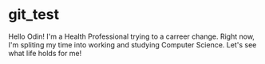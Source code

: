 # git_test
Hello Odin!
I'm a Health Professional trying to a carreer change. Right now, I'm spliting my time 
into working and studying Computer Science.
Let's see what life holds for me!